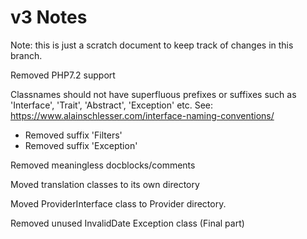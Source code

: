 v3 Notes
========
Note: this is just a scratch document to keep track of changes in this branch.


Removed PHP7.2 support


Classnames should not have superfluous prefixes or suffixes such as 'Interface', 'Trait', 'Abstract', 'Exception' etc.
See: https://www.alainschlesser.com/interface-naming-conventions/
- Removed suffix 'Filters'
- Removed suffix 'Exception'


Removed meaningless docblocks/comments

Moved translation classes to its own directory

Moved ProviderInterface class to Provider directory.

Removed unused InvalidDate Exception class (Final part)
